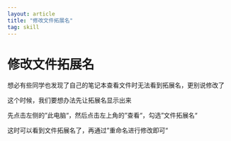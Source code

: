 ```yaml
---
layout: article 
title: "修改文件拓展名"
tag: skill
---
```


# 修改文件拓展名

想必有些同学也发现了自己的笔记本查看文件时无法看到拓展名，更别说修改了



这个时候，我们要想办法先让拓展名显示出来



先点击左侧的”此电脑“，然后点击左上角的”查看“，勾选”文件拓展名“

这时可以看到文件拓展名了，再通过”重命名进行修改即可“

